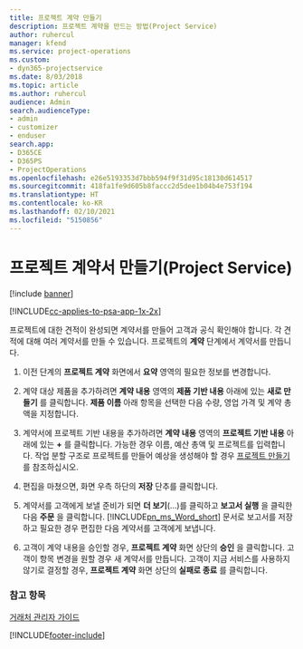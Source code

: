 ```yaml
---
title: 프로젝트 계약 만들기
description: 프로젝트 계약을 만드는 방법(Project Service)
author: ruhercul
manager: kfend
ms.service: project-operations
ms.custom:
- dyn365-projectservice
ms.date: 8/03/2018
ms.topic: article
ms.author: ruhercul
audience: Admin
search.audienceType:
- admin
- customizer
- enduser
search.app:
- D365CE
- D365PS
- ProjectOperations
ms.openlocfilehash: e26e5193353d7bbb594f9f31d95c18130d614517
ms.sourcegitcommit: 418fa1fe9d605b8faccc2d5dee1b04b4e753f194
ms.translationtype: HT
ms.contentlocale: ko-KR
ms.lasthandoff: 02/10/2021
ms.locfileid: "5150856"
---
```

# <a name="create-a-project-contract-project-service"></a>프로젝트 계약서 만들기(Project Service)

[!include [banner](../includes/psa-now-project-operations.md)]

[!INCLUDE[cc-applies-to-psa-app-1x-2x](../includes/cc-applies-to-psa-app-1x-2x.md)]

프로젝트에 대한 견적이 완성되면 계약서를 만들어 고객과 공식 확인해야 합니다. 각 견적에 대해 여러 계약서를 만들 수 있습니다. 프로젝트의 **계약** 단계에서 계약서를 만듭니다.  
  
1. 이전 단계의 **프로젝트 계약** 화면에서 **요약** 영역의 필요한 정보를 변경합니다.  
  
2. 계약 대상 제품을 추가하려면 **계약 내용** 영역의 **제품 기반 내용** 아래에 있는 **새로 만들기** 를 클릭합니다. **제품 이름** 아래 항목을 선택한 다음 수량, 영업 가격 및 계약 총액을 지정합니다.  
  
3. 계약서에 프로젝트 기반 내용을 추가하려면 **계약 내용** 영역의 **프로젝트 기반 내용** 아래에 있는 **+** 를 클릭합니다. 가능한 경우 이름, 예산 총액 및 프로젝트를 입력합니다. 작업 분할 구조로 프로젝트를 만들어 예상을 생성해야 할 경우 [프로젝트 만들기](../psa/create-project.md)를 참조하십시오.  
  
4. 편집을 마쳤으면, 화면 우측 하단의 **저장** 단추를 클릭합니다.  
  
5. 계약서를 고객에게 보낼 준비가 되면 **더 보기**(...)를 클릭하고 **보고서 실행** 을 클릭한 다음 **주문** 을 클릭합니다. [!INCLUDE[pn_ms_Word_short](../includes/pn-ms-word-short.md)] 문서로 보고서를 저장하고 필요한 경우 편집한 다음 계약서를 고객에게 보냅니다.  
  
6. 고객이 계약 내용을 승인할 경우, **프로젝트 계약** 화면 상단의 **승인** 을 클릭합니다. 고객이 항목 변경을 원할 경우 새 계약서를 만듭니다. 고객이 지금 서비스를 사용하지 않기로 결정할 경우, **프로젝트 계약** 화면 상단의 **실패로 종료** 를 클릭합니다.  
  
### <a name="see-also"></a>참고 항목  
 [거래처 관리자 가이드](../psa/account-manager-guide.md)


[!INCLUDE[footer-include](../includes/footer-banner.md)]